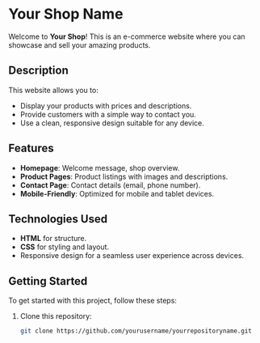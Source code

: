 # Your Shop Name

Welcome to **Your Shop**! This is an e-commerce website where you can showcase and sell your amazing products.

## Description

This website allows you to:
- Display your products with prices and descriptions.
- Provide customers with a simple way to contact you.
- Use a clean, responsive design suitable for any device.

## Features
- **Homepage**: Welcome message, shop overview.
- **Product Pages**: Product listings with images and descriptions.
- **Contact Page**: Contact details (email, phone number).
- **Mobile-Friendly**: Optimized for mobile and tablet devices.

## Technologies Used
- **HTML** for structure.
- **CSS** for styling and layout.
- Responsive design for a seamless user experience across devices.

## Getting Started

To get started with this project, follow these steps:

1. Clone this repository:
   ```bash
   git clone https://github.com/yourusername/yourrepositoryname.git

